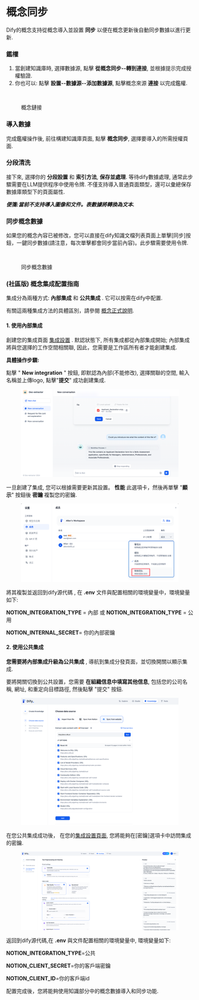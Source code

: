 # 概念同步

Dify的概念支持從概念導入並設置 **同步** 以便在概念更新後自動同步數據以進行更新.

### 鑑權

1. 當創建知識庫時, 選擇數據源, 點擊 **從概念同步--轉到連接**, 並根據提示完成授權驗證.
2. 你也可以: 點擊 **設置--數據源--添加數據源**, 點擊概念來源 **連接** 以完成鑑權.

<figure><img src="../../.gitbook/assets/notion-connect.png" alt=""><figcaption><p>概念鏈接</p></figcaption></figure>

### 導入數據

完成鑑權操作後, 前往構建知識庫頁面, 點擊 **概念同步**, 選擇要導入的所需授權頁面.

### 分段清洗

接下來, 選擇你的 **分段設置** 和 **索引方法**, **保存並處理**. 等待dify數據處理, 通常此步驟需要在LLM提供程序中使用令牌. 不僅支持導入普通頁面類型，還可以彙總保存數據庫類型下的頁面屬性.

_**便箋:當前不支持導入圖像和文件。表數據將轉換為文本.**_

### 同步概念數據

如果您的概念內容已被修改，您可以直接在dify知識文檔列表頁面上單擊[同步]按鈕，一鍵同步數據(請注意，每次單擊都會同步當前內容)。此步驟需要使用令牌.

<figure><img src="../../.gitbook/assets/sync-notion-data.png" alt=""><figcaption><p>同步概念數據</p></figcaption></figure>

### (社區版) 概念集成配置指南

集成分為兩種方式: **內部集成** 和 **公共集成** . 它可以按需在dify中配置.

有關這兩種集成方法的具體區別，請參閱 [概念正式說明](https://developers.notion.com/docs/authorization).

#### 1. **使用內部集成**

創建您的集成頁面 [集成設置](https://www.notion.so/my-integrations) . 默認狀態下, 所有集成都從內部集成開始; 內部集成將與您選擇的工作空間相關聯, 因此，您需要是工作區所有者才能創建集成.

**具體操作步驟:**

點擊 " **New integration** " 按鈕, 即默認為內部(不能修改), 選擇關聯的空間, 輸入名稱並上傳logo, 點擊"**提交**" 成功創建集成.

<figure><img src="../../.gitbook/assets/image (4).png" alt=""><figcaption></figcaption></figure>

一旦創建了集成, 您可以根據需要更新其設置。 **性能** 此選項卡，然後再單擊 "**顯示**" 按鈕後 **密鑰** 複製您的密鑰.

<figure><img src="../../.gitbook/assets/image (1) (1) (1) (1) (1).png" alt=""><figcaption></figcaption></figure>

將其複製並返回到dify源代碼 , 在 **.env** 文件與配置相關的環境變量中，環境變量如下:

**NOTION\_INTEGRATION\_TYPE** = 內部 或 **NOTION\_INTEGRATION\_TYPE** = 公用

**NOTION\_INTERNAL\_SECRET**= 你的內部密鑰

#### 2. **使用公共集成**

**您需要將內部集成升級為公共集成** , 導航到集成分發頁面，並切換開關以顯示集成.

要將開關切換到公共設置，您需要 **在組織信息中填寫其他信息**, 包括您的公司名稱, 網址, 和重定向目標路徑, 然後點擊 "提交" 按鈕.

<figure><img src="../../.gitbook/assets/image (2) (1) (1).png" alt=""><figcaption></figcaption></figure>

在您公共集成成功後， 在您的[集成設置頁面](https://www.notion.so/my-integrations), 您將能夠在[密鑰]選項卡中訪問集成的密鑰.

<figure><img src="../../.gitbook/assets/image (3) (1) (1).png" alt=""><figcaption></figcaption></figure>

返回到dify源代碼,在 **.env** 與文件配置相關的環境變量中, 環境變量如下:

**NOTION\_INTEGRATION\_TYPE**=公共

**NOTION\_CLIENT\_SECRET**=你的客戶端密鑰

**NOTION\_CLIENT\_ID**=你的客戶端id

配置完成後，您將能夠使用知識部分中的概念數據導入和同步功能.
